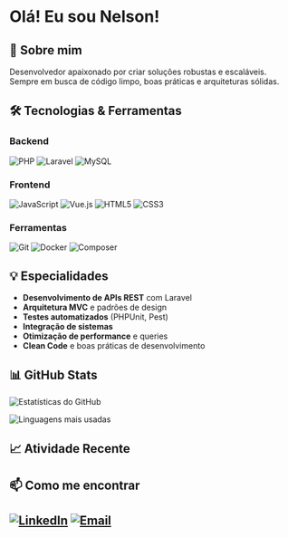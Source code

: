 # Olá! Eu sou Nelson!

## 🚀 Sobre mim
Desenvolvedor apaixonado por criar soluções robustas e escaláveis. Sempre em busca de código limpo, boas práticas e arquiteturas sólidas.

## 🛠️ Tecnologias & Ferramentas

### Backend
![PHP](https://img.shields.io/badge/-PHP-777BB4?style=flat-square&logo=php&logoColor=white)
![Laravel](https://img.shields.io/badge/-Laravel-FF2D20?style=flat-square&logo=laravel&logoColor=white)
![MySQL](https://img.shields.io/badge/-MySQL-4479A1?style=flat-square&logo=mysql&logoColor=white)

### Frontend
![JavaScript](https://img.shields.io/badge/-JavaScript-F7DF1E?style=flat-square&logo=javascript&logoColor=black)
![Vue.js](https://img.shields.io/badge/-Vue.js-4FC08D?style=flat-square&logo=vue.js&logoColor=white)
![HTML5](https://img.shields.io/badge/-HTML5-E34F26?style=flat-square&logo=html5&logoColor=white)
![CSS3](https://img.shields.io/badge/-CSS3-1572B6?style=flat-square&logo=css3&logoColor=white)

### Ferramentas
![Git](https://img.shields.io/badge/-Git-F05032?style=flat-square&logo=git&logoColor=white)
![Docker](https://img.shields.io/badge/-Docker-2496ED?style=flat-square&logo=docker&logoColor=white)
![Composer](https://img.shields.io/badge/-Composer-885630?style=flat-square&logo=composer&logoColor=white)

## 💡 Especialidades
- **Desenvolvimento de APIs REST** com Laravel
- **Arquitetura MVC** e padrões de design
- **Testes automatizados** (PHPUnit, Pest)
- **Integração de sistemas**
- **Otimização de performance** e queries
- **Clean Code** e boas práticas de desenvolvimento

## 📊 GitHub Stats
![Estatísticas do GitHub](https://github-readme-stats.vercel.app/api?username=NelsonBaez&show_icons=true&theme=dark)

![Linguagens mais usadas](https://github-readme-stats.vercel.app/api/top-langs/?username=NelsonBaez&layout=compact&theme=dark)

## 📈 Atividade Recente
<!--START_SECTION:activity-->
<!--END_SECTION:activity-->

## 📫 Como me encontrar
[![LinkedIn](https://img.shields.io/badge/-LinkedIn-0077B5?style=flat-square&logo=linkedin&logoColor=white)]([seu-linkedin](https://www.linkedin.com/in/nelson-baez-462132151/))
[![Email](https://img.shields.io/badge/-Email-D14836?style=flat-square&logo=gmail&logoColor=white)](mailto:bluexbaez@gmail.com)
---

